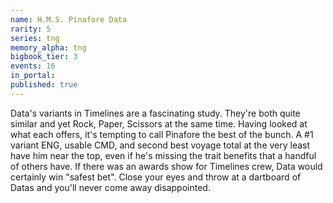 ```yaml
---
name: H.M.S. Pinafore Data
rarity: 5
series: tng
memory_alpha: tng
bigbook_tier: 3
events: 16
in_portal:
published: true
---
```


Data's variants in Timelines are a fascinating study. They're both quite similar and yet Rock, Paper, Scissors at the same time. Having looked at what each offers, it's tempting to call Pinafore the best of the bunch. A #1 variant ENG, usable CMD, and second best voyage total at the very least have him near the top, even if he's missing the trait benefits that a handful of others have. If there was an awards show for Timelines crew, Data would certainly win "safest bet". Close your eyes and throw at a dartboard of Datas and you'll never come away disappointed.

